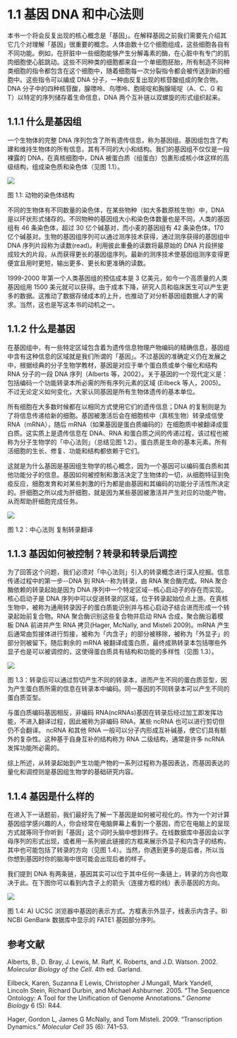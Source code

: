 # 1.1 基因 DNA 和中心法则

本书一个将会反复出现的核心概念是「基因」。在解释基因之前我们需要先介绍其它几个对理解「基因」很重要的概念。人体由数十亿个细胞组成，这些细胞各自有不同功能。例如，在肝脏中一些细胞能够产生分解毒素的酶，在心脏中有专门的肌肉细胞使心脏跳动。这些不同种类的细胞都来自一个单细胞胚胎，所有制造不同种类细胞的指令都包含在这个细胞中，随着细胞每一次分裂指令都会被传送到新的细胞中。这些指令可以编成 DNA 分子，一种由反复出现的核苷酸组成的聚合物。DNA 分子中的四种核苷酸，腺嘌呤、鸟嘌呤、胞嘧啶和胸腺嘧啶（A、C、G 和 T）以特定的序列储存着生命信息，DNA 两个互补链以双螺旋的形式组织起来。

## 1.1.1 什么是基因组

一个生物体的完整 DNA 序列包含了所有遗传信息，称为基因组。基因组包含了构建和维持生物体的所有信息，其有不同的大小和结构。我们的基因组不仅仅是一段裸露的 DNA，在真核细胞中，DNA 被蛋白质（组蛋白）包裹形成核小体这样的高级结构，组成染色质和染色体（见图 1.1）。

![](https://kaopubear-1254299507.cos.ap-shanghai.myqcloud.com/picgo/20200711214635.png)

图 1.1: 动物的染色体结构

不同的生物体有不同数量的染色体，在某些物种（如大多数原核生物）中，DNA 是以环状形式储存的。不同物种的基因组大小和染色体数量也是不同，人类的基因组有 46 条染色体，超过 30 亿个碱基对，而小麦的基因组有 42 条染色体，170 亿个碱基对。生物的基因组序列可以通过测序技术获得，通过测序获得的基因组中 DNA 序列片段称为读数\(read\)。利用彼此重叠的读数将最原始的 DNA 片段拼接成较大的片段，从而获得更长的基因组序列。最新的测序技术使基因组测序变得更便宜且用时更短，输出更多、更长和更准确的读数。

1999-2000 年第一个人类基因组的预估成本是 3 亿美元，如今一个高质量的人类基因组用 1500 美元就可以获得。由于成本下降，研究人员和临床医生可以产生更多的数据。这推动了数据存储成本的上升，也推动了对分析基因组数据人才的需求。当然，这也是写这本书的动机之一。

## 1.1.2 什么是基因

在基因组中，有一些特定区域包含着为遗传信息物理产物编码的精确信息，基因组中含有这种信息的区域就是我们所谓的「基因」。不过基因的准确定义仍在发展之中，根据经典的分子生物学教材，基因是对应于单个蛋白质或单个催化和结构 RNA 分子的一段 DNA 序列（Alberts 等，2002）。关于基因的一个现代定义是：包括编码一个功能转录本所必需的所有序列元素的区域 \(Eilbeck 等人，2005\)。不过无论定义如何变化，大家认同基因是所有生物体遗传的基本单位。

所有细胞在大多数时候都在以相同方式使用它们的遗传信息；DNA 的复制则是为了将信息传递给新的细胞。基因被激活后会在细胞核中（真核生物）转录成信使 RNA（mRNA），随后 mRNA（如果基因是蛋白质编码的）在细胞质中被翻译成蛋白质。这实质上是遗传信息在 DNA、RNA 和蛋白质之间的传递过程，该过程也被称为分子生物学的「中心法则」（总结见图 1.2）。蛋白质是生命的基本元素。所有活细胞的生长、修复、功能和结构都依赖于它们。

这就是为什么基因是基因组生物学的核心概念，因为一个基因可以编码蛋白质和其他功能分子的信息。基因如何被控制和激活决定了生物体的一切，从细胞特征到免疫反应，细胞发育和对某些刺激的行为都是由基因和其编码的功能分子活性所决定的。肝细胞之所以成为肝细胞，就是因为某些基因被激活并产生对应的功能产物，从而帮助肝细胞完成任务。

![](https://kaopubear-1254299507.cos.ap-shanghai.myqcloud.com/picgo/20200711214644.png)

图 1.2：中心法则 复制转录翻译

## 1.1.3 基因如何被控制？转录和转录后调控

为了回答这个问题，我们必须对「中心法则」引入的转录概念进行深入挖掘。信息传递过程中的第一步--DNA 到 RNA--称为转录，由 RNA 聚合酶完成。RNA 聚合酶依赖的转录起始是因为 DNA 序列中一个特定区域--核心启动子的存在而实现。核心启动子是 DNA 序列中可以促进转录的区域，位于转录起始位点上游。在真核生物中，被称为通用转录因子的蛋白质能识别并与核心启动子结合进而形成一个转录起始前复合物。RNA 聚合酶识别这些复合物并启动 RNA 合成，聚合酶沿着模板 DNA 前进并产生 RNA 拷贝\(Hager, McNally, and Misteli 2009\)。mRNA 产生后通常由剪接体进行剪接，被称为「内含子」的部分被移除，被称为「外显子」的部分则被留下。随后剩余的 mRNA 被翻译成蛋白质，最终成熟转录本包括哪些外显子也是可以被调控的，这使得蛋白质具有结构和功能的多样性（见图 1.3）。

![](https://kaopubear-1254299507.cos.ap-shanghai.myqcloud.com/picgo/20200711214654.png)

图 1.3：转录后可以通过剪切产生不同的转录本，进而产生不同的蛋白质亚型，因为产生蛋白质所需的信息在转录本中编码。同一基因的不同转录本可以产生不同的蛋白质亚型。

与蛋白质编码基因相反，非编码 RNA\(ncRNAs\)基因在转录后经过加工即发挥功能，不进入翻译过程，因此被称为非编码 RNA，某些 ncRNA 也可以进行剪切但仍不会翻译。 ncRNA 和其他 RNA 一般可以分子内形成互补碱基，使它们具有额外的复杂性。这种基于自身互补的结构称为 RNA 二级结构，通常是许多 ncRNA 发挥功能所必需的。

综上所述，从转录起始到产生功能产物的一系列过程称为基因表达，而基因表达的量化和调控则是基因组生物学的基础研究内容。

## 1.1.4 基因是什么样的

在进入下一话题前，我们最好先了解一下基因是如何被可视化的。作为一个对计算基因组学感兴趣的人，你会经常在电脑屏幕上看到一个基因，而它在电脑上的呈现方式就等同于你听到「基因」这个词时头脑中想到样子。在线数据库中基因会以字母序列的形式出现，或者用一系列彼此链接的方框来展示外显子和内含子的结构，其中也可能包括了转录的方向（见图 1.4）。当然，你遇到更多的是后者，所以当你想到基因时你的脑海中很可能会出现后者的样子。

我们提到 DNA 有两条链，基因其实可以位于其中任何一条链上，转录的方向也取决于此。在下图你可以看到内含子上的箭头（连接方框的线）表示基因的方向。

![](https://kaopubear-1254299507.cos.ap-shanghai.myqcloud.com/picgo/20200711214707.png)

图 1.4: A\) UCSC 浏览器中基因的表示方式。方框表示外显子，线表示内含子。B\) NCBI GenBank 数据库中显示的 FATE1 基因部分序列。

## 参考文献

Alberts, B., D. Bray, J. Lewis, M. Raff, K. Roberts, and J.D. Watson. 2002. _Molecular Biology of the Cell_. 4th ed. Garland.

Eilbeck, Karen, Suzanna E Lewis, Christopher J Mungall, Mark Yandell, Lincoln Stein, Richard Durbin, and Michael Ashburner. 2005. “The Sequence Ontology: A Tool for the Unification of Genome Annotations.” _Genome Biology_ 6 \(5\): R44.

Hager, Gordon L, James G McNally, and Tom Misteli. 2009. “Transcription Dynamics.” _Molecular Cell_ 35 \(6\): 741–53.

